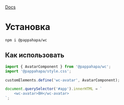 [Docs](https://otmozorok.github.io/ui/)

# Установка

```shell
npm i @pappahapa/wc
```

## Как использовать

```js
import { AvatarComponent } from '@pappahapa/wc';
import '@pappahapa/style.css';

customElements.define('wc-avatar', AvatarComponent);

document.querySelector('#app').innerHTML = `
    <wc-avatar>BH</wc-avatar>
`;
```
